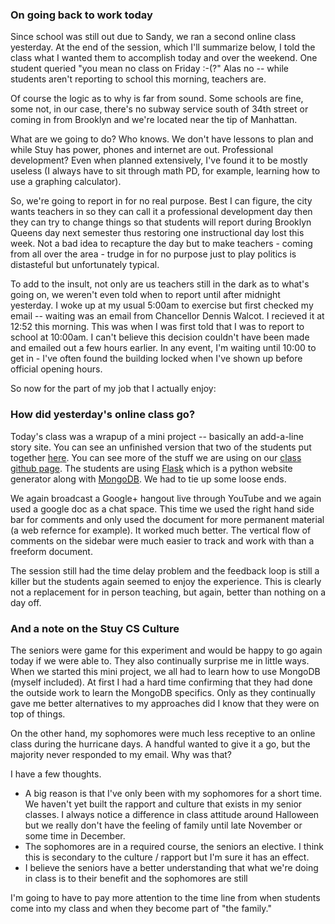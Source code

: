 <!--
.. title: Back to Work
.. slug: 2012-11-02-back-to-work.md
.. date: 2012-11-02
.. type: text
-->


### On going back to work today

Since school was still out due to Sandy, we ran a second online class
yesterday. At the end of the session, which I'll summarize below, I
told the class what I wanted them to accomplish today and over the
weekend. One student queried "you mean no class on Friday :-(?" Alas
no -- while students aren't reporting to school this morning, teachers
are.

Of course the logic as to why is far from sound. Some schools are
fine, some not, in our case, there's no subway service south of 34th
street or coming in from Brooklyn and we're located near the tip of
Manhattan. 

What are we going to do? Who knows. We don't have lessons to plan and
while Stuy has power, phones and internet are out. Professional
development? Even when planned extensively, I've found it to be mostly
useless (I always have to sit through math PD, for example, learning
how to use a graphing calculator). 

So, we're going to report in for no real purpose. Best I can figure,
the city wants teachers in so they can call it a professional
development day then they can try to change things so that students
will report during Brooklyn Queens day next semester thus restoring
one instructional day lost this week. Not a bad idea to recapture the
day but to make teachers - coming from all over the area - trudge in
for no purpose just to play politics is distasteful but unfortunately typical. 

To add to the insult, not only are us teachers still in the dark as to
what's going on, we weren't even told when to report until after
midnight yesterday. I woke up at my usual 5:00am to exercise but first
checked my email -- waiting was an email from Chancellor Dennis
Walcot. I recieved it at 12:52 this morning. This was when I was first
told that I was to report to school at 10:00am. I can't believe this
decision couldn't have been made and emailed out a few hours
earlier. In any event, I'm waiting until 10:00 to get in - I've often
found the building locked when I've shown up before official opening hours.

So now for the part of my job that I actually enjoy:  

### How did yesterday's online class go?

Today's class was a wrapup of a mini project -- basically an
add-a-line story site. You can see an unfinished version that two of
the students put together [here](http://ml7.stuycs.org:5200). You can
see more of the stuff we are using on our [class github
page](http://github.com/organizations/stuycs-ml7). The students are
using [Flask](http://flask.pocoo.org) which is a python website
generator along with [MongoDB](http://www.mongodb.org). We had to tie
up some loose ends.

We again broadcast a Google+ hangout live through YouTube and we again
used a google doc as a chat space. This time we used the right hand
side bar for comments and only used the document for more permanent
material (a web refernce for example). It worked much better.  The
vertical flow of comments on the sidebar were much easier to track and
work with than a freeform document.

The session still had the time delay problem and the feedback loop is
still a killer but the students again seemed to enjoy the
experience. This is clearly not a replacement for in person teaching,
but again, better than nothing on a day off.

### And a note on the Stuy CS Culture

The seniors were game for this experiment and would be happy to go
again today if we were able to.  They also continually surprise me in
little ways. When we started this mini project, we all had to learn
how to use MongoDB (myself included). At first I had a hard time
confirming that they had done the outside work to learn the MongoDB
specifics. Only as they continually gave me better alternatives to my
approaches did I know that they were on top of things.

On the other hand, my sophomores were much less receptive to an online
class during the hurricane days. A handful wanted to give it a go, but
the majority never responded to my email. Why was that? 

I have a few thoughts. 

+ A big reason is that I've only been with my sophomores for a short
time. We haven't yet built the rapport and culture that exists in my
senior classes. I always notice a difference in class attitude around
Halloween but we really don't have the feeling of family until late
November or some time in December.
+ The sophomores are in a required course, the seniors an elective. I
think this is secondary to the culture / rapport but I'm sure it has
an effect.
+ I believe the seniors have a better understanding that what we're doing in class is to their benefit and the sophomores are still 

I'm going to have to pay more attention to the time line from when
students come into my class and when they become part of "the family."


